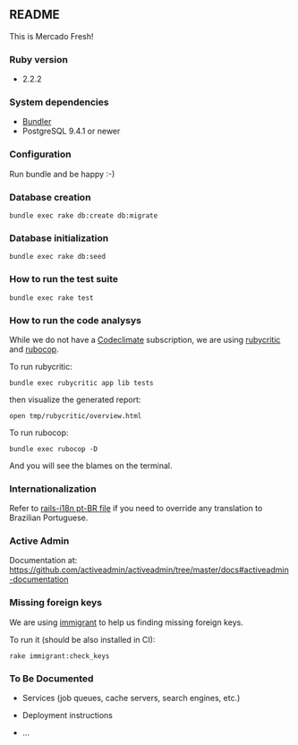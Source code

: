 ## README

This is Mercado Fresh!

### Ruby version

* 2.2.2

### System dependencies

* [Bundler](https://github.com/bundler/bundler)
* PostgreSQL 9.4.1 or newer

### Configuration

Run bundle and be happy :-)

### Database creation

```
bundle exec rake db:create db:migrate
```

### Database initialization

```
bundle exec rake db:seed
```

### How to run the test suite


```
bundle exec rake test
```

### How to run the code analysys

While we do not have a [Codeclimate](https://codeclimate.com) subscription, we
are using [rubycritic](https://github.com/whitesmith/rubycritic) and
[rubocop](https://github.com/bbatsov/rubocop).

To run rubycritic:

```
bundle exec rubycritic app lib tests
```

then visualize the generated report:

```
open tmp/rubycritic/overview.html
```

To run rubocop:

```
bundle exec rubocop -D
```

And you will see the blames on the terminal.

### Internationalization

Refer to [rails-i18n pt-BR file](https://github.com/svenfuchs/rails-i18n/blob/master/rails/locale/pt-BR.yml)
if you need to override any translation to Brazilian Portuguese.

### Active Admin

Documentation at: https://github.com/activeadmin/activeadmin/tree/master/docs#activeadmin-documentation

### Missing foreign keys

We are using [immigrant](https://github.com/jenseng/immigrant) to help us finding missing foreign keys.

To run it (should be also installed in CI):

```
rake immigrant:check_keys
```

### To Be Documented

* Services (job queues, cache servers, search engines, etc.)

* Deployment instructions

* ...
